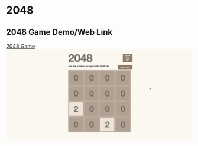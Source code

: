 # 2048

## 2048 Game Demo/Web Link

[2048 Game](https://tarekul.github.io/2048/index.html)
![](https://github.com/tarekul/2048/blob/master/2048game.gif)
